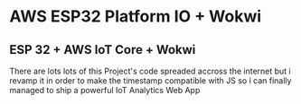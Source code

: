 # AWS ESP32 Platform IO + Wokwi

## ESP 32 + AWS IoT Core + Wokwi
There are lots lots of this Project's code spreaded accross the internet but i revamp it
in order to make the timestamp compatible with JS so i can finally managed to ship
a powerful IoT Analytics Web App